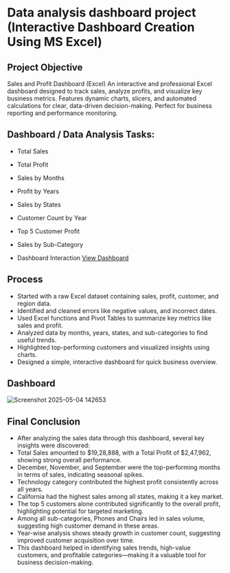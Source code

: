 # Data analysis dashboard project (Interactive Dashboard Creation Using MS Excel)
## Project Objective
Sales and Profit Dashboard (Excel) An interactive and professional Excel dashboard designed to track sales, analyze profits, and visualize key business metrics. Features dynamic charts, slicers, and automated calculations for clear, data-driven decision-making. Perfect for business reporting and performance monitoring.

## Dashboard / Data Analysis Tasks:
- Total Sales
- Total Profit
- Sales by Months
- Profit by Years
- Sales by States
- Customer Count by Year
- Top 5 Customer Profit
- Sales by Sub-Category

- Dashboard Interaction <a href="https://github.com/BhushanMarathe28/Data-Analysis-Dashboard-Project/blob/main/Screenshot%202025-05-04%20142653.png">View Dashboard</a>

## Process
- Started with a raw Excel dataset containing sales, profit, customer, and region data.
- Identified and cleaned errors like negative values, and incorrect dates.
- Used Excel functions and Pivot Tables to summarize key metrics like sales and profit.
- Analyzed data by months, years, states, and sub-categories to find useful trends.
- Highlighted top-performing customers and visualized insights using charts.
- Designed a simple, interactive dashboard for quick business overview.

## Dashboard
![Screenshot 2025-05-04 142653](https://github.com/user-attachments/assets/1d0e0a6d-3e59-4acc-832c-61c1252d0517)

## Final Conclusion
- After analyzing the sales data through this dashboard, several key insights were discovered:
- Total Sales amounted to $19,28,888, with a Total Profit of $2,47,962, showing strong overall performance.
- December, November, and September were the top-performing months in terms of sales, indicating seasonal spikes.
- Technology category contributed the highest profit consistently across all years.
- California had the highest sales among all states, making it a key market.
- The top 5 customers alone contributed significantly to the overall profit, highlighting potential for targeted marketing.
- Among all sub-categories, Phones and Chairs led in sales volume, suggesting high customer demand in these areas.
- Year-wise analysis shows steady growth in customer count, suggesting improved customer acquisition over time.
- This dashboard helped in identifying sales trends, high-value customers, and profitable categories—making it a valuable tool for business decision-making.

